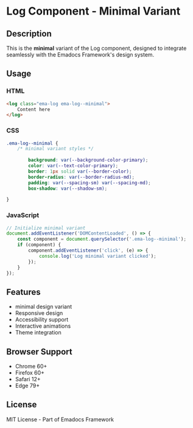 # Log Component - Minimal Variant

## Description
This is the **minimal** variant of the Log component, designed to integrate seamlessly with the Emadocs Framework's design system.

## Usage

### HTML
```html
<log class="ema-log ema-log--minimal">
    Content here
</log>
```

### CSS
```css
.ema-log--minimal {
    /* minimal variant styles */
    
        background: var(--background-color-primary);
        color: var(--text-color-primary);
        border: 1px solid var(--border-color);
        border-radius: var(--border-radius-md);
        padding: var(--spacing-sm) var(--spacing-md);
        box-shadow: var(--shadow-sm);
    
}
```

### JavaScript
```javascript
// Initialize minimal variant
document.addEventListener('DOMContentLoaded', () => {
    const component = document.querySelector('.ema-log--minimal');
    if (component) {
        component.addEventListener('click', (e) => {
            console.log('Log minimal variant clicked');
        });
    }
});
```

## Features
- minimal design variant
- Responsive design
- Accessibility support
- Interactive animations
- Theme integration

## Browser Support
- Chrome 60+
- Firefox 60+
- Safari 12+
- Edge 79+

## License
MIT License - Part of Emadocs Framework
